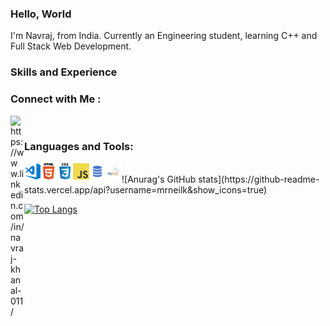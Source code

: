 ### Hello, World

I'm Navraj, from India. Currently an Engineering student, learning C++ and Full Stack Web Development.
### Skills and Experience


### Connect with Me :

<img align="left" alt="https://www.linkedin.com/in/navraj-khanal-011/" width="22px" src="https://cdn.jsdelivr.net/npm/simple-icons@v3/icons/linkedin.svg" />

<br>

### Languages and Tools:

<img align="left" alt="Visual Studio Code" width="26px" src="https://raw.githubusercontent.com/github/explore/80688e429a7d4ef2fca1e82350fe8e3517d3494d/topics/visual-studio-code/visual-studio-code.png" />
<img align="left" alt="HTML5" width="26px" src="https://raw.githubusercontent.com/github/explore/80688e429a7d4ef2fca1e82350fe8e3517d3494d/topics/html/html.png" />
<img align="left" alt="CSS3" width="26px" src="https://raw.githubusercontent.com/github/explore/80688e429a7d4ef2fca1e82350fe8e3517d3494d/topics/css/css.png" />
<img align="left" alt="JavaScript" width="26px" src="https://raw.githubusercontent.com/github/explore/80688e429a7d4ef2fca1e82350fe8e3517d3494d/topics/javascript/javascript.png" />
<img align="left" alt="SQL" width="26px" src="https://raw.githubusercontent.com/github/explore/80688e429a7d4ef2fca1e82350fe8e3517d3494d/topics/sql/sql.png" />
<img align="left" alt="MySQL" width="26px" src="https://raw.githubusercontent.com/github/explore/80688e429a7d4ef2fca1e82350fe8e3517d3494d/topics/mysql/mysql.png" />
<br>
![Anurag's GitHub stats](https://github-readme-stats.vercel.app/api?username=mrneilk&show_icons=true)

[![Top Langs](https://github-readme-stats.vercel.app/api/top-langs/?username=mrneilk)](https://github.com/mrneilk/github-readme-stats)
